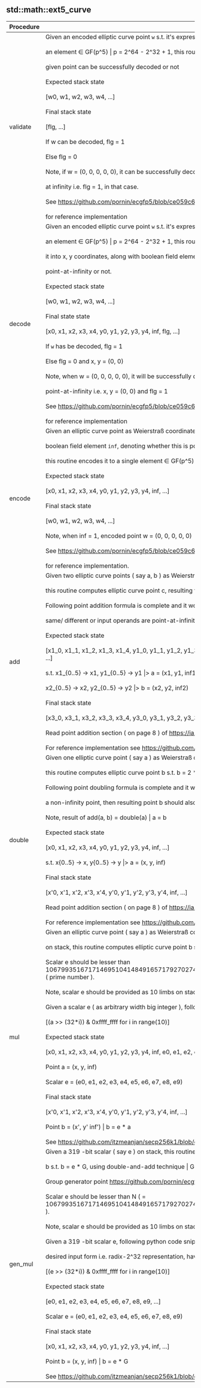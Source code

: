 
## std::math::ext5_curve
| Procedure | Description |
| ----------- | ------------- |
| validate | Given an encoded elliptic curve point `w` s.t. it's expressed using<br /><br />an element ∈ GF(p^5) \| p = 2^64 - 2^32 + 1, this routine verifies whether<br /><br />given point can be successfully decoded or not<br /><br />Expected stack state<br /><br />[w0, w1, w2, w3, w4, ...]<br /><br />Final stack state<br /><br />[flg, ...]<br /><br />If w can be decoded, flg = 1<br /><br />Else flg = 0<br /><br />Note, if w = (0, 0, 0, 0, 0), it can be successfully decoded to point<br /><br />at infinity i.e. flg = 1, in that case.<br /><br />See https://github.com/pornin/ecgfp5/blob/ce059c6/python/ecGFp5.py#L1043-L1052<br /><br />for reference implementation |
| decode | Given an encoded elliptic curve point `w` s.t. it's expressed using<br /><br />an element ∈ GF(p^5) \| p = 2^64 - 2^32 + 1, this routine attempts to decode<br /><br />it into x, y coordinates, along with boolean field element denoting whether it's<br /><br />point-at-infinity or not.<br /><br />Expected stack state<br /><br />[w0, w1, w2, w3, w4, ...]<br /><br />Final state state<br /><br />[x0, x1, x2, x3, x4, y0, y1, y2, y3, y4, inf, flg, ...]<br /><br />If `w` has be decoded, flg = 1<br /><br />Else flg = 0 and x, y = (0, 0)<br /><br />Note, when w = (0, 0, 0, 0, 0), it will be successfully decoded to<br /><br />point-at-infinity i.e. x, y = (0, 0) and flg = 1<br /><br />See https://github.com/pornin/ecgfp5/blob/ce059c6/python/ecGFp5.py#L1022-L1041<br /><br />for reference implementation |
| encode | Given an elliptic curve point as Weierstraß coordinates (X, Y) along with<br /><br />boolean field element `inf`, denoting whether this is point-at-infinity or not,<br /><br />this routine encodes it to a single element ∈ GF(p^5) \| p = 2^64 - 2^32 + 1<br /><br />Expected stack state<br /><br />[x0, x1, x2, x3, x4, y0, y1, y2, y3, y4, inf, ...]<br /><br />Final stack state<br /><br />[w0, w1, w2, w3, w4, ...]<br /><br />Note, when inf = 1, encoded point w = (0, 0, 0, 0, 0)<br /><br />See https://github.com/pornin/ecgfp5/blob/ce059c6/python/ecGFp5.py#L1214-L1216<br /><br />for reference implementation. |
| add | Given two elliptic curve points ( say a, b ) as Weierstraß coordinates (X, Y) on stack,<br /><br />this routine computes elliptic curve point c, resulting from a + b.<br /><br />Following point addition formula is complete and it works when two points are<br /><br />same/ different or input operands are point-at-infinity.<br /><br />Expected stack state<br /><br />[x1_0, x1_1, x1_2, x1_3, x1_4, y1_0, y1_1, y1_2, y1_3, y1_4, inf1, x2_0, x2_1, x2_2, x2_3, x2_4, y2_0, y2_1, y2_2, y2_3, y2_4, inf2, ...]<br /><br />s.t. x1_{0..5} -> x1, y1_{0..5} -> y1 \|> a = (x1, y1, inf1)<br /><br />x2_{0..5} -> x2, y2_{0..5} -> y2 \|> b = (x2, y2, inf2)<br /><br />Final stack state<br /><br />[x3_0, x3_1, x3_2, x3_3, x3_4, y3_0, y3_1, y3_2, y3_3, y3_4, inf3, ...]<br /><br />Read point addition section ( on page 8 ) of https://ia.cr/2022/274<br /><br />For reference implementation see https://github.com/pornin/ecgfp5/blob/ce059c6/python/ecGFp5.py#L1228-L1255 |
| double | Given one elliptic curve point ( say a ) as Weierstraß coordinates (X, Y) on stack,<br /><br />this routine computes elliptic curve point b s.t. b = 2 * a.<br /><br />Following point doubling formula is complete and it works only when input operand is<br /><br />a non-infinity point, then resulting point b should also be non-infinity.<br /><br />Note, result of add(a, b) = double(a) \| a = b<br /><br />Expected stack state<br /><br />[x0, x1, x2, x3, x4, y0, y1, y2, y3, y4, inf, ...]<br /><br />s.t. x{0..5} -> x, y{0..5} -> y \|> a = (x, y, inf)<br /><br />Final stack state<br /><br />[x'0, x'1, x'2, x'3, x'4, y'0, y'1, y'2, y'3, y'4, inf, ...]<br /><br />Read point addition section ( on page 8 ) of https://ia.cr/2022/274<br /><br />For reference implementation see https://github.com/pornin/ecgfp5/blob/ce059c6/python/ecGFp5.py#L1270-L1280 |
| mul | Given an elliptic curve point ( say a ) as Weierstraß coordinates (X, Y) and a 319 -bit scalar ( say e )<br /><br />on stack, this routine computes elliptic curve point b s.t. b =  e * a, using double-and-add technique.<br /><br />Scalar e should be lesser than 1067993516717146951041484916571792702745057740581727230159139685185762082554198619328292418486241 ( prime number ).<br /><br />Note, scalar e should be provided as 10 limbs on stack, each of 32 -bit, representing it in radix-2^32 form.<br /><br />Given a scalar e ( as arbitrary width big integer ), following python code snippet should convert it to desired input form<br /><br />[(a >> (32*i)) & 0xffff_ffff for i in range(10)]<br /><br />Expected stack state<br /><br />[x0, x1, x2, x3, x4, y0, y1, y2, y3, y4, inf, e0, e1, e2, e3, e4, e5, e6, e7, e8, e9, ...]<br /><br />Point a = (x, y, inf)<br /><br />Scalar e = (e0, e1, e2, e3, e4, e5, e6, e7, e8, e9)<br /><br />Final stack state<br /><br />[x'0, x'1, x'2, x'3, x'4, y'0, y'1, y'2, y'3, y'4, inf, ...]<br /><br />Point b = (x', y' inf') \| b = e * a<br /><br />See https://github.com/itzmeanjan/secp256k1/blob/cbbe199/point.py#L174-L186 for source of inpiration. |
| gen_mul | Given a 319 -bit scalar ( say e ) on stack, this routine computes elliptic curve point<br /><br />b s.t. b =  e * G, using double-and-add technique \| G = conventional group generator point.<br /><br />Group generator point https://github.com/pornin/ecgfp5/blob/ce059c6/rust/src/curve.rs#L67-L83<br /><br />Scalar e should be lesser than N ( = 1067993516717146951041484916571792702745057740581727230159139685185762082554198619328292418486241 ).<br /><br />Note, scalar e should be provided as 10 limbs on stack, each of 32 -bit, representing it in radix-2^32 form.<br /><br />Given a 319 -bit scalar e, following python code snippet should convert it to<br /><br />desired input form i.e. radix-2^32 representation, having ten 32 -bit limbs<br /><br />[(e >> (32*i)) & 0xffff_ffff for i in range(10)]<br /><br />Expected stack state<br /><br />[e0, e1, e2, e3, e4, e5, e6, e7, e8, e9, ...]<br /><br />Scalar e = (e0, e1, e2, e3, e4, e5, e6, e7, e8, e9)<br /><br />Final stack state<br /><br />[x0, x1, x2, x3, x4, y0, y1, y2, y3, y4, inf, ...]<br /><br />Point b = (x, y, inf) \| b = e * G<br /><br />See https://github.com/itzmeanjan/secp256k1/blob/cbbe199/point.py#L174-L186 for source of inpiration. |
